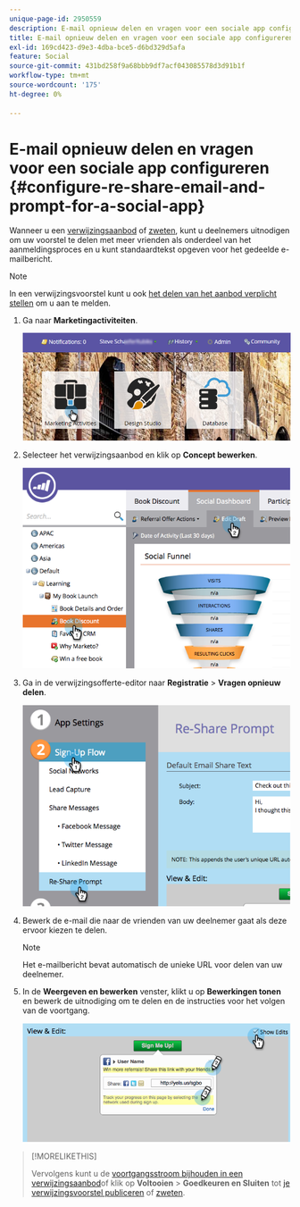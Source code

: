 ```yaml
---
unique-page-id: 2950559
description: E-mail opnieuw delen en vragen voor een sociale app configureren - Marketo Docs - Productdocumentatie
title: E-mail opnieuw delen en vragen voor een sociale app configureren
exl-id: 169cd423-d9e3-4dba-bce5-d6bd329d5afa
feature: Social
source-git-commit: 431bd258f9a68bbb9df7acf043085578d3d91b1f
workflow-type: tm+mt
source-wordcount: '175'
ht-degree: 0%

---
```


# E-mail opnieuw delen en vragen voor een sociale app configureren {#configure-re-share-email-and-prompt-for-a-social-app}

Wanneer u een [verwijzingsaanbod](/help/marketo/product-docs/demand-generation/social/referral-offers/create-a-referral-offer.md) of [zweten](/help/marketo/product-docs/demand-generation/social/sweepstakes/create-sweepstakes.md), kunt u deelnemers uitnodigen om uw voorstel te delen met meer vrienden als onderdeel van het aanmeldingsproces en u kunt standaardtekst opgeven voor het gedeelde e-mailbericht.

>[!NOTE]
>
>In een verwijzingsvoorstel kunt u ook [het delen van het aanbod verplicht stellen](/help/marketo/product-docs/demand-generation/social/social-functions/set-social-share-requirement.md) om u aan te melden.

1. Ga naar **Marketingactiviteiten**.

   ![](assets/login-marketing-activities-3.png)

1. Selecteer het verwijzingsaanbod en klik op **Concept bewerken**.

   ![](assets/image2014-9-22-11-3a6-3a56.png)

1. Ga in de verwijzingsofferte-editor naar **Registratie** > **Vragen opnieuw delen**.

   ![](assets/image2014-9-22-11-3a7-3a9.png)

1. Bewerk de e-mail die naar de vrienden van uw deelnemer gaat als deze ervoor kiezen te delen.

   >[!NOTE]
   >
   >Het e-mailbericht bevat automatisch de unieke URL voor delen van uw deelnemer.

1. In de **Weergeven en bewerken** venster, klikt u op **Bewerkingen tonen** en bewerk de uitnodiging om te delen en de instructies voor het volgen van de voortgang.

   ![](assets/image2014-9-22-11-3a7-3a49.png)

>[!MORELIKETHIS]
>
>Vervolgens kunt u de [voortgangsstroom bijhouden in een verwijzingsaanbod](configure-track-progress-flow-for-a-referral-offer.md)of klik op **Voltooien** > **Goedkeuren en Sluiten** tot [je verwijzingsvoorstel publiceren](/help/marketo/product-docs/demand-generation/social/referral-offers/publish-a-referral-offer.md) of [zweten](/help/marketo/product-docs/demand-generation/social/sweepstakes/create-sweepstakes.md).
